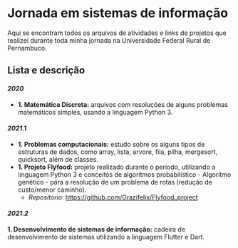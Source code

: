 # Jornada em sistemas de informação 

Aqui se encontram todos os arquivos de atividades e links de projetos que realizei durante toda minha jornada na Universidade Federal Rural de Pernambuco. 

## Lista e descrição

#### *2020*

- __1. Matemática Discreta:__ arquivos com resoluções de alguns problemas matemáticos simples, usando a linguagem Python 3.

  

#### *2021.1*

- __1. Problemas computacionais:__  estudo sobre os alguns tipos de estruturas de dados, como array, lista, arvore, fila, pilha, mergesort, quicksort, além de classes.
- __1. Projeto Flyfood:__ projeto realizado durante o período, utilizando a linguagem Python 3 e conceitos de algoritmos probabilístico - Algoritmo genético - para a resolução de um problema de rotas (redução de custo/menor caminho). 
  - *Repositório*:  https://github.com/Grazifelix/Flyfood_project



#### *2021.2*

__1. Desenvolvimento de sistemas de informação:__  cadeira de desenvolvimento de sistemas utilizando a linguagem Flutter e Dart.


